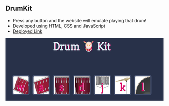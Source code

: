 ## DrumKit

- Press any button and the website will emulate playing that drum!
- Developed using HTML, CSS and JavaScript
- <a href="https://akshit1903.github.io/DrumKit/">Deployed Link</a>

<img src="images/1.png" height="200px" width=auto>